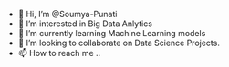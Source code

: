 - 👋 Hi, I’m @Soumya-Punati
- 👀 I’m interested in Big Data Anlytics
- 🌱 I’m currently learning Machine Learning models
- 💞️ I’m looking to collaborate on Data Science Projects.
- 📫 How to reach me ..

<!---
Soumya-Punati/Soumya-Punati is a ✨ special ✨ repository because its `README.md` (this file) appears on your GitHub profile.
You can click the Preview link to take a look at your changes.
--->
